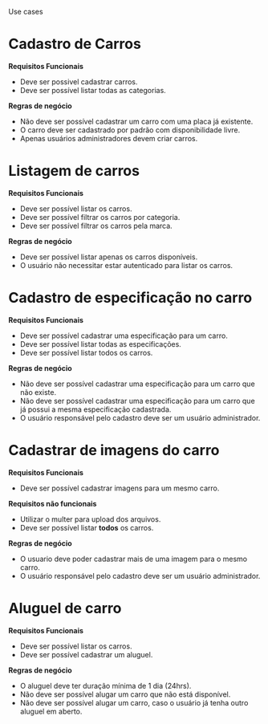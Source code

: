 Use cases

# Cadastro de Carros

**Requisitos Funcionais**

- Deve ser possivel cadastrar carros.
- Deve ser possível listar todas as categorias.

**Regras de negócio**

- Não deve ser possível cadastrar um carro com uma placa já existente.
- O carro deve ser cadastrado por padrão com disponibilidade livre.
- Apenas usuários administradores devem criar carros.

# Listagem de carros

**Requisitos Funcionais**

- Deve ser possível listar os carros.
- Deve ser possível filtrar os carros por categoria.
- Deve ser possível filtrar os carros pela marca.

**Regras de negócio**

- Deve ser possível listar apenas os carros disponíveis.
- O usuário não necessitar estar autenticado para listar os carros.

# Cadastro de especificação no carro

**Requisitos Funcionais**

- Deve ser possível cadastrar uma especificação para um carro.
- Deve ser possível listar todas as especificações.
- Deve ser possível listar todos os carros.

**Regras de negócio**

- Não deve ser possível cadastrar uma especificação para um carro que não existe.
- Não deve ser possível cadastrar uma especificação para um carro que já possui a mesma especificação cadastrada.
- O usuário responsável pelo cadastro deve ser um usuário administrador.

# Cadastrar de imagens do carro

**Requisitos Funcionais**

- Deve ser possível cadastrar imagens para um mesmo carro.

**Requisitos não funcionais**

- Utilizar o multer para upload dos arquivos.
- Deve ser possível listar **todos** os carros.

**Regras de negócio**

- O usuario deve poder cadastrar mais de uma imagem para o mesmo carro.
- O usuário responsável pelo cadastro deve ser um usuário administrador.

# Aluguel de carro

**Requisitos Funcionais**

- Deve ser possível listar os carros.
- Deve ser possível cadastrar um aluguel.

**Regras de negócio**

- O aluguel deve ter duração mínima de 1 dia (24hrs).
- Não deve ser possível alugar um carro que não está disponível.
- Não deve ser possível alugar um carro, caso o usuário já tenha outro aluguel em aberto.

